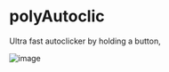 # polyAutoclic
Ultra fast autoclicker by holding a button,

![image](https://github.com/user-attachments/assets/e3174dda-ede7-456f-b6e8-5aafaa23ad94)
